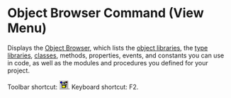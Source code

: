 
# Object Browser Command (View Menu)

Displays the [Object Browser](b8bdf64f-5920-1ae9-16d0-b26d09524a30.md), which lists the [object libraries](b8bdf64f-5920-1ae9-16d0-b26d09524a30.md), the [type libraries](b8bdf64f-5920-1ae9-16d0-b26d09524a30.md), [classes](b8bdf64f-5920-1ae9-16d0-b26d09524a30.md), methods, properties, events, and constants you can use in code, as well as the modules and procedures you defined for your project.

Toolbar shortcut: 
![](images/tbr_obbr_ZA01201718.gif). Keyboard shortcut: F2.
